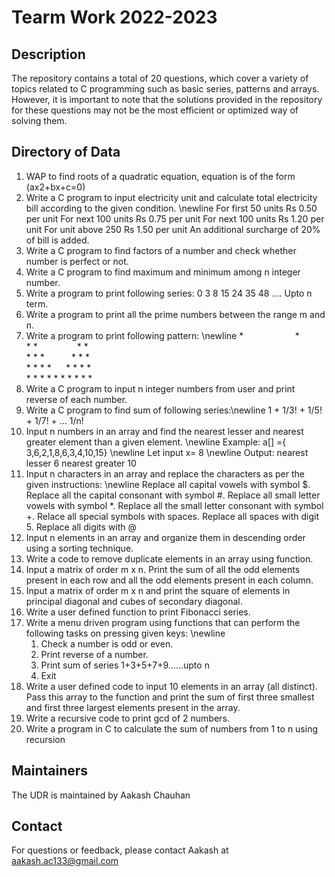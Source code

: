 # Tearm Work 2022-2023

## Description

The repository contains a total of 20 questions, which cover a variety of topics related to C programming such as basic series, patterns and arrays. However, it is important to note that the solutions provided in the repository for these questions may not be the most efficient or optimized way of solving them.

## Directory of Data

1. WAP to find roots of a quadratic equation, equation is of the form (ax2+bx+c=0)
2. Write a C program to input electricity unit and calculate total electricity bill according to the given condition. \newline
    For first 50 units Rs 0.50 per unit
    For next 100 units Rs 0.75 per unit
    For next 100 units Rs 1.20 per unit
    For unit above 250 Rs 1.50 per unit
    An additional surcharge of 20% of bill is added.
3. Write a C program to find factors of a number and check whether number is perfect or not.
4. Write a C program to find maximum and minimum among n integer number.
5. Write a program to print following series: 0 3 8 15 24 35 48 …. Upto n term.
6. Write a program to print all the prime numbers between the range m and n.
7. Write a program to print following pattern: \newline
    \*&nbsp;&nbsp;&nbsp;&nbsp;&nbsp;&nbsp;&nbsp;&nbsp;&nbsp;&nbsp;&nbsp;&nbsp;&nbsp;&nbsp;&nbsp;&nbsp;&nbsp;&nbsp;&nbsp;&nbsp;&nbsp;\*  
    \* \*&nbsp;&nbsp;&nbsp;&nbsp;&nbsp;&nbsp;&nbsp;&nbsp;&nbsp;&nbsp;&nbsp;&nbsp;&nbsp;&nbsp;&nbsp;&nbsp;\* \*  
    \* \* \*&nbsp;&nbsp;&nbsp;&nbsp;&nbsp;&nbsp;&nbsp;&nbsp;&nbsp;&nbsp;&nbsp;\* \* \*  
    \* \* \* \*&nbsp;&nbsp;&nbsp;&nbsp;&nbsp;&nbsp;\* \* \* \*  
    \* \* \* \* \* \* \* \* \* \*  
8. Write a C program to input n integer numbers from user and print reverse of each number.
9. Write a C program to find sum of following series:\newline
    1 + 1/3! + 1/5! + 1/7! + … 1/n!
10. Input n numbers in an array and find the nearest lesser and nearest greater element than a given element. \newline
    Example: a[] ={ 3,6,2,1,8,6,3,4,10,15} \newline
    Let input x= 8 \newline
    Output: nearest lesser 6 nearest greater 10
11. Input n characters in an array and replace the characters as per the given instructions: \newline
    Replace all capital vowels with symbol $.
    Replace all the capital consonant with symbol #.
    Replace all small letter vowels with symbol *.
    Replace all the small letter consonant with symbol +.
    Relace all special symbols with spaces.
    Replace all spaces with digit 5.
    Replace all digits with @
12. Input n elements in an array and organize them in descending order using a sorting technique.
13. Write a code to remove duplicate elements in an array using function.
14. Input a matrix of order m x n. Print the sum of all the odd elements present in each row and all the odd elements present in each column.
15. Input a matrix of order m x n and print the square of elements in principal diagonal and cubes of secondary diagonal.
16. Write a user defined function to print Fibonacci series.
17. Write a menu driven program using functions that can perform the following tasks on pressing given keys: \newline
    1. Check a number is odd or even.
    2. Print reverse of a number.
    3. Print sum of series 1+3+5+7+9……upto n
    4. Exit
18. Write a user defined code to input 10 elements in an array (all distinct). Pass this array to the function and print the sum of first three smallest and first three largest elements present in the array.
19. Write a recursive code to print gcd of 2 numbers.
20. Write a program in C to calculate the sum of numbers from 1 to n using recursion


## Maintainers

The UDR is maintained by Aakash Chauhan

## Contact

For questions or feedback, please contact Aakash at aakash.ac133@gmail.com
